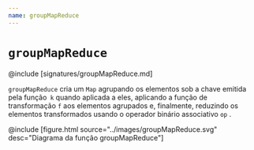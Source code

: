 ```yaml
---
name: groupMapReduce
---
```


# `groupMapReduce`

@include [signatures/groupMapReduce.md]

`groupMapReduce` cria um `Map` agrupando os elementos sob a chave emitida pela função` k` quando aplicada a eles, aplicando a função de transformação `f` aos elementos agrupados e, finalmente, reduzindo os elementos transformados usando o operador binário associativo `op` .

@include [figure.html source="../images/groupMapReduce.svg" desc="Diagrama da função groupMapReduce"]
